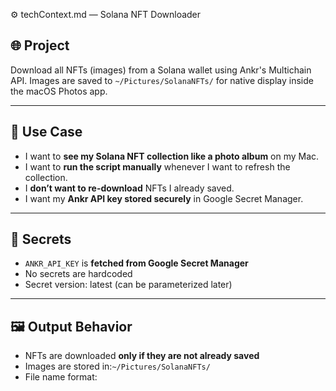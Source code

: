 ⚙️ techContext.md — Solana NFT Downloader

## 🌐 Project

Download all NFTs (images) from a Solana wallet using Ankr's Multichain API. Images are saved to `~/Pictures/SolanaNFTs/` for native display inside the macOS Photos app.

---

## 💼 Use Case

- I want to **see my Solana NFT collection like a photo album** on my Mac.
- I want to **run the script manually** whenever I want to refresh the collection.
- I **don’t want to re-download** NFTs I already saved.
- I want my **Ankr API key stored securely** in Google Secret Manager.

---

## 🔐 Secrets

- `ANKR_API_KEY` is **fetched from Google Secret Manager**
- No secrets are hardcoded
- Secret version: latest (can be parameterized later)

---

## 🖼️ Output Behavior

- NFTs are downloaded **only if they are not already saved**
- Images are stored in:`~/Pictures/SolanaNFTs/`
- File name format:
